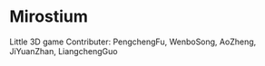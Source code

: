 # Mirostium
Little 3D game 
Contributer: PengchengFu, WenboSong, AoZheng, JiYuanZhan, LiangchengGuo
